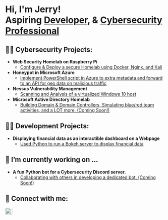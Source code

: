 <h1>Hi, I'm Jerry! <br/>Aspiring <a href="https://github.com/JerryB0mb">Developer</a>, & <a href="https://jeremiahbray.com/">Cybersecurity Professional</a>

<h2>👨‍💻 Cybersecurity Projects:</h2>

- <b>Web Security Homelab on Raspberry Pi</b>
  - [Configure & Deploy a secure Homelab using Docker, Nginx, and Kali](https://jeremiahbray.com/?project=web-security-homelab)
- <b>Honeypot in Microsoft Azure</b>
  - [Implement PowerShell script in Azure to extra metadata and forward to an API for geo data on malicious traffic](https://github.com/JerryB0mb/Azure)
- <b>Nessus Vulnerability Management</b>
  - [Scanning and Analysis of a virtualized Windows 10 host](https://github.com/JerryB0mb/Nessus)
- <b>Microsoft Active Directory Homelab</b>
  - [Building Domain & Domain Controllers, Simulating blue/red team activities, and a LOT more. (Coming Soon!)](https://github.com/JerryB0mb)

<h2>👨‍💻 Development Projects:</h2>

- <b>Displaying financial data as an interactible dashboard on a Webpage</b>
  - [Used Python to run a Bokeh server to display financial data](https://github.com/JerryB0mb/financial-dashboard)

<h2>🔭 I’m currently working on ...</h2>

- <b>A fun Python bot for a Cybersecurity Discord server. </b>
  - [Collaborating with others in developing a dedicated bot. (Coming Soon!)](https://github.com/JerryB0mb)
    
<h2> 🤳 Connect with me:</h2>

<!--[<img align="left" alt="JoshMadakor | YouTube" width="22px" src="https://cdn.jsdelivr.net/npm/simple-icons@v3/icons/youtube.svg" />][youtube]
[<img align="left" alt="JoshMadakor | Twitter" width="22px" src="https://cdn.jsdelivr.net/npm/simple-icons@v3/icons/twitter.svg" />][twitter] -->
[<img align="left" alt="JoshMadakor | LinkedIn" width="22px" src="https://cdn.jsdelivr.net/npm/simple-icons@v3/icons/linkedin.svg" />][linkedin]
<!--[<img align="left" alt="JoshMadakor | Instagram" width="22px" src="https://cdn.jsdelivr.net/npm/simple-icons@v3/icons/instagram.svg" />][instagram] 

[twitter]: https://twitter.com/joshmadakor
[youtube]: https://www.youtube.com/c/joshmadakor
[instagram]: https://www.instagram.com/joshmadakor/ -->
[linkedin]: https://www.linkedin.com/in/jeremiah-bray-241052188/
<!--
**joshmadakor1/joshmadakor1** is a ✨ _special_ ✨ repository because its `README.md` (this file) appears on your GitHub profile.

Here are some ideas to get you started:

- 🔭 I’m currently working on ...
- 🌱 I’m currently learning ...
- 👯 I’m looking to collaborate on ...
- 🤔 I’m looking for help with ...
- 💬 Ask me about ...
- 📫 How to reach me: ...
- 😄 Pronouns: ...
- ⚡ Fun fact: ...
-->
